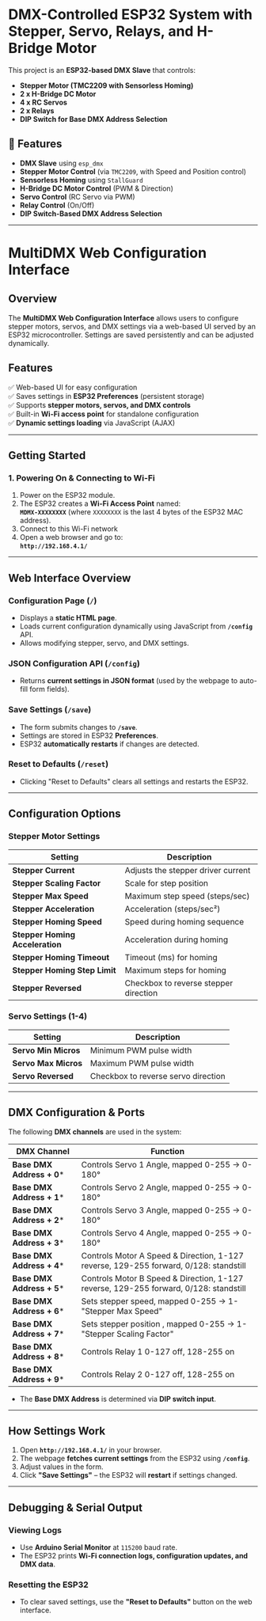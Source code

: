 # DMX-Controlled ESP32 System with Stepper, Servo, Relays, and H-Bridge Motor

This project is an **ESP32-based DMX Slave** that controls:
- **Stepper Motor (TMC2209 with Sensorless Homing)**
- **2 x H-Bridge DC Motor**
- **4 x RC Servos**
- **2 x Relays**
- **DIP Switch for Base DMX Address Selection**

## 🚀 Features
- **DMX Slave** using `esp_dmx`
- **Stepper Motor Control** (via `TMC2209`, with Speed and Position control)
- **Sensorless Homing** using `StallGuard`
- **H-Bridge DC Motor Control** (PWM & Direction)
- **Servo Control** (RC Servo via PWM)
- **Relay Control** (On/Off)
- **DIP Switch-Based DMX Address Selection**

---
# MultiDMX Web Configuration Interface

## Overview
The **MultiDMX Web Configuration Interface** allows users to configure stepper motors, servos, and DMX settings via a web-based UI served by an ESP32 microcontroller. Settings are saved persistently and can be adjusted dynamically.

## Features
✅ Web-based UI for easy configuration  
✅ Saves settings in **ESP32 Preferences** (persistent storage)  
✅ Supports **stepper motors, servos, and DMX controls**  
✅ Built-in **Wi-Fi access point** for standalone configuration  
✅ **Dynamic settings loading** via JavaScript (AJAX)  

---

## Getting Started

### 1. Powering On & Connecting to Wi-Fi
1. Power on the ESP32 module.
2. The ESP32 creates a **Wi-Fi Access Point** named:  
   **`MDMX-XXXXXXXX`** (where `XXXXXXXX` is the last 4 bytes of the ESP32 MAC address).
3. Connect to this Wi-Fi network
4. Open a web browser and go to:  
   **`http://192.168.4.1/`**  

---

## Web Interface Overview

### Configuration Page (`/`)
- Displays a **static HTML page**.
- Loads current configuration dynamically using JavaScript from **`/config`** API.
- Allows modifying stepper, servo, and DMX settings.

### JSON Configuration API (`/config`)
- Returns **current settings in JSON format** (used by the webpage to auto-fill form fields).

### Save Settings (`/save`)
- The form submits changes to **`/save`**.
- Settings are stored in ESP32 **Preferences**.
- ESP32 **automatically restarts** if changes are detected.

### Reset to Defaults (`/reset`)
- Clicking "Reset to Defaults" clears all settings and restarts the ESP32.

---

## Configuration Options

### Stepper Motor Settings
| Setting | Description |
|---------|-------------|
| **Stepper Current** | Adjusts the stepper driver current |
| **Stepper Scaling Factor** | Scale for step position |
| **Stepper Max Speed** | Maximum step speed (steps/sec) |
| **Stepper Acceleration** | Acceleration (steps/sec²) |
| **Stepper Homing Speed** | Speed during homing sequence |
| **Stepper Homing Acceleration** | Acceleration during homing |
| **Stepper Homing Timeout** | Timeout (ms) for homing |
| **Stepper Homing Step Limit** | Maximum steps for homing |
| **Stepper Reversed** | Checkbox to reverse stepper direction |

### Servo Settings (1-4)
| Setting | Description |
|---------|-------------|
| **Servo Min Micros** | Minimum PWM pulse width |
| **Servo Max Micros** | Maximum PWM pulse width |
| **Servo Reversed** | Checkbox to reverse servo direction |

---

## DMX Configuration & Ports

The following **DMX channels** are used in the system:

| DMX Channel | Function |
|-------------|----------|
| **Base DMX Address + 0*** | Controls Servo 1 Angle, mapped 0-255 → 0-180° |
| **Base DMX Address + 1*** | Controls Servo 2 Angle, mapped 0-255 → 0-180° |
| **Base DMX Address + 2*** | Controls Servo 3 Angle, mapped 0-255 → 0-180° |
| **Base DMX Address + 3*** | Controls Servo 4 Angle, mapped 0-255 → 0-180° |
| **Base DMX Address + 4*** | Controls Motor A Speed & Direction, 1-127 reverse, 129-255 forward, 0/128: standstill  |
| **Base DMX Address + 5*** | Controls Motor B Speed & Direction, 1-127 reverse, 129-255 forward, 0/128: standstill  |
| **Base DMX Address + 6*** | Sets stepper speed, mapped 0-255 → 1-"Stepper Max Speed" |
| **Base DMX Address + 7*** | Sets stepper position , mapped 0-255 → 1-"Stepper Scaling Factor" |
| **Base DMX Address + 8*** | Controls Relay 1 0-127 off, 128-255 on |
| **Base DMX Address + 9*** | Controls Relay 2 0-127 off, 128-255 on |

- The **Base DMX Address** is determined via **DIP switch input**.

---

## How Settings Work
1. Open **`http://192.168.4.1/`** in your browser.
2. The webpage **fetches current settings** from the ESP32 using **`/config`**.
3. Adjust values in the form.
4. Click **"Save Settings"** – the ESP32 will **restart** if settings changed.

---

## Debugging & Serial Output

### Viewing Logs
- Use **Arduino Serial Monitor** at `115200` baud rate.
- The ESP32 prints **Wi-Fi connection logs, configuration updates, and DMX data**.

### Resetting the ESP32
- To clear saved settings, use the **"Reset to Defaults"** button on the web interface.



